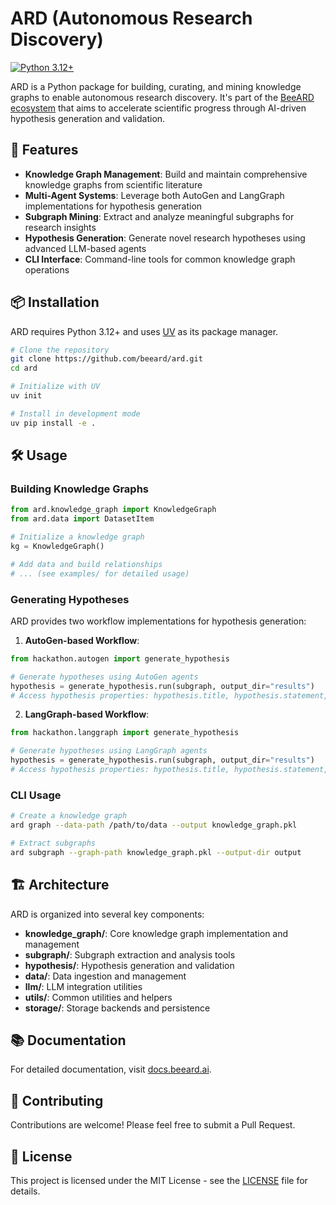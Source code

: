 # ARD (Autonomous Research Discovery)

[![Python 3.12+](https://img.shields.io/badge/python-3.12+-blue.svg)](https://www.python.org/downloads/)

ARD is a Python package for building, curating, and mining knowledge graphs to enable autonomous research discovery. It's part of the [BeeARD ecosystem](https://beeard.ai) that aims to accelerate scientific progress through AI-driven hypothesis generation and validation.

## 🚀 Features

- **Knowledge Graph Management**: Build and maintain comprehensive knowledge graphs from scientific literature
- **Multi-Agent Systems**: Leverage both AutoGen and LangGraph implementations for hypothesis generation
- **Subgraph Mining**: Extract and analyze meaningful subgraphs for research insights
- **Hypothesis Generation**: Generate novel research hypotheses using advanced LLM-based agents
- **CLI Interface**: Command-line tools for common knowledge graph operations

## 📦 Installation

ARD requires Python 3.12+ and uses [UV](https://github.com/astral-sh/uv) as its package manager.

```bash
# Clone the repository
git clone https://github.com/beeard/ard.git
cd ard

# Initialize with UV
uv init

# Install in development mode
uv pip install -e .
```

## 🛠️ Usage

### Building Knowledge Graphs

```python
from ard.knowledge_graph import KnowledgeGraph
from ard.data import DatasetItem

# Initialize a knowledge graph
kg = KnowledgeGraph()

# Add data and build relationships
# ... (see examples/ for detailed usage)
```

### Generating Hypotheses

ARD provides two workflow implementations for hypothesis generation:

1. **AutoGen-based Workflow**:
```python
from hackathon.autogen import generate_hypothesis

# Generate hypotheses using AutoGen agents
hypothesis = generate_hypothesis.run(subgraph, output_dir="results")
# Access hypothesis properties: hypothesis.title, hypothesis.statement, hypothesis.references, etc.
```

2. **LangGraph-based Workflow**:
```python
from hackathon.langgraph import generate_hypothesis

# Generate hypotheses using LangGraph agents
hypothesis = generate_hypothesis.run(subgraph, output_dir="results")
# Access hypothesis properties: hypothesis.title, hypothesis.statement, hypothesis.references, etc.
```

### CLI Usage

```bash
# Create a knowledge graph
ard graph --data-path /path/to/data --output knowledge_graph.pkl

# Extract subgraphs
ard subgraph --graph-path knowledge_graph.pkl --output-dir output
```

## 🏗️ Architecture

ARD is organized into several key components:

- **knowledge_graph/**: Core knowledge graph implementation and management
- **subgraph/**: Subgraph extraction and analysis tools
- **hypothesis/**: Hypothesis generation and validation
- **data/**: Data ingestion and management
- **llm/**: LLM integration utilities
- **utils/**: Common utilities and helpers
- **storage/**: Storage backends and persistence

## 📚 Documentation

For detailed documentation, visit [docs.beeard.ai](https://docs.beeard.ai/).

## 🤝 Contributing

Contributions are welcome! Please feel free to submit a Pull Request.

## 📝 License

This project is licensed under the MIT License - see the [LICENSE](LICENSE) file for details.
